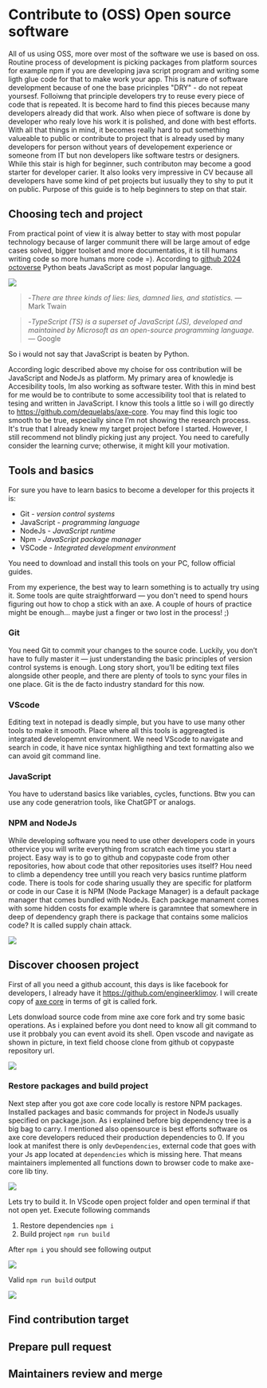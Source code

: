 # Contribute to (OSS) Open source software
All of us using OSS, more over most of the software we use is based on oss. Routine process of development is picking packages from platform sources for example npm if you are developing java script program and writing some ligth glue code for that to make work your app. This is nature of software development because of one the base pricinples "DRY" - do not repeat yoursesf. Folloiwng that principle developers try to reuse every piece of code that is repeated. It is become hard to find this pieces because many developers already did that work. Also when piece of software is done by developer who realy love his work it is polished, and done with best efforts. With all that things in mind, it becomes really hard to put something valueable to public or contribute to project that is already used by many developers for person without years of developement experience or someone from IT but non developers like software testrs or designers. While this stair is high for beginner, such contributon may become a good starter for developer carier. It also looks very impressive in CV because all developers have some kind of pet projects but iusually they to shy to put it on public. Purpose of this guide is to help beginners to step on that stair.

## Choosing tech and project
From practical point of view it is alway better to stay with most popular technology because of larger communit there will be large amout of edge cases solved, bigger toolset and more documentatios, it is till humans writing code so more humans more code =). According to [github 2024 octoverse](https://github.blog/news-insights/octoverse/octoverse-2024/) Python beats JavaScript as most popular language. 

<img src="github_octoverse_2024.webp"> 

>-*There are three kinds of lies: lies, damned lies, and statistics.* — Mark Twain

>-*TypeScript (TS) is a superset of JavaScript (JS), developed and maintained by Microsoft as an open-source programming language.* — Google

So i would not say that JavaScript is beaten by Python. 

According logic described above my choise for oss contribution will be JavaScript and NodeJs as platform. My primary area of knowledje is Accesibility tools, Im also working as software tester. With this in mind best for me would be to contribute to some accessibility tool that is related to tesing and written in JavaScript. I know this tools a little so i will go directly to https://github.com/dequelabs/axe-core. You may find this logic too smooth to be true, especially since I’m not showing the research process. It's true that I already knew my target project before I started. However, I still recommend not blindly picking just any project. You need to carefully consider the learning curve; otherwise, it might kill your motivation.

## Tools and basics
For sure you have to learn basics to become a developer for this projects it is: 
- Git         - *version control systems*
- JavaScript  - *programming language*
- NodeJs      - *JavaScript runtime*
- Npm         - *JavaScript package manager*
- VSCode      - *Integrated development environment*

You need to download and install this tools on your PC, follow official guides.

From my experience, the best way to learn something is to actually try using it. Some tools are quite straightforward — you don't need to spend hours figuring out how to chop a stick with an axe. A couple of hours of practice might be enough... maybe just a finger or two lost in the process! ;)

### Git
You need Git to commit your changes to the source code. Luckily, you don’t have to fully master it — just understanding the basic principles of version control systems is enough. Long story short, you’ll be editing text files alongside other people, and there are plenty of tools to sync your files in one place. Git is the de facto industry standard for this now. 

### VScode
Editing text in notepad is deadly simple, but you have to use many other tools to make it smooth. Place where all this tools is aggreagted is integrated developemnt  environment. We need VScode to navigate and search in code, it have nice syntax highligthing and text formatting also we can avoid git command line.

### JavaScript
You have to uderstand basics like variables, cycles, functions. Btw you can use any code generatrion tools, like ChatGPT or analogs.

### NPM and NodeJs
While developing software you need to use other developers code in yours othervice you will write everything from scratch each time you start a project. Easy way is to go to github and copypaste code from other repositories, how about code that other repositories uses itself? Нou need to climb a dependency tree untill you reach very basics runtime platform code. There is tools for code sharing usually they are specific for platform or code in our Case it is NPM (Node Package Manager) is a default package manager that comes bundled with NodeJs. Each package manament comes with some hidden costs for example where is garamntee that somewhere in deep of dependency graph there is package that contains some malicios code? It is called supply chain attack.

<img src="dependency_graph_example.webp"> 

## Discover choosen project

First of all you need a github account, this days is like facebook for developers, I already have it https://github.com/engineerklimov. I will create copy of [axe core](https://github.com/dequelabs/axe-core) in terms of git is called fork.

Lets donwload source code from mine axe core fork and try some basic operations. As i explained before you dont need to know all git command to use it probbaly you can event avoid its shell. Open vscode and navigate as shown in picture, in text field choose clone from github ot copypaste repository url.

<img src="repo_clone.png"> 

### Restore packages and build project
Next step after you got axe core code locally is restore NPM packages. Installed packages and basic commands for project in NodeJs usually specified on package.json. As i explained before big dependency tree is a big bag to carry. I mentioned also opensource is best efforts software os axe core developers reduced their production dependencies to 0. If you look at manifest there is only `devDependencies`, external code that goes with your Js app located at `dependencies` which is missing here. That means maintainers implemented all functions down to browser code to make axe-core lib tiny. 

<img src="package_json.png">

Lets try to build it. In VScode open project folder and open terminal if that not open yet. Execute following commands
1. Restore dependencies `npm i`
2. Build project `npm run build`

After `npm i` you should see following output

<img src="npm_i.png">

Valid `npm run build` output

<img src="npm_build.png">

## Find contribution target



## Prepare pull request

## Maintainers review and merge